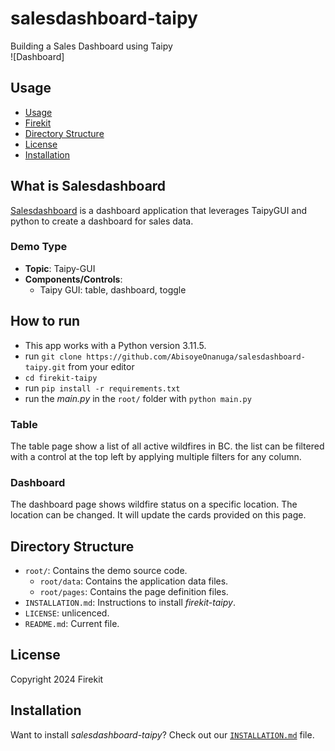 # salesdashboard-taipy
Building a Sales Dashboard using Taipy <br/>
![Dashboard]

## Usage
- [Usage](#usage)
- [Firekit](#what-is-salesdashboard)
- [Directory Structure](#directory-structure)
- [License](#license)
- [Installation](#installation)

## What is Salesdashboard

[Salesdashboard](https://github.com/AbisoyeOnanuga/salesdashboard-taipy) is a dashboard application that leverages TaipyGUI and python to create a dashboard for sales data.

### Demo Type
- **Topic**: Taipy-GUI
- **Components/Controls**: 
  - Taipy GUI: table, dashboard, toggle

## How to run

- This app works with a Python version 3.11.5. 
- run `git clone https://github.com/AbisoyeOnanuga/salesdashboard-taipy.git` from your editor
- `cd firekit-taipy`
- run `pip install -r requirements.txt`
- run the *main.py* in the `root/` folder with `python main.py`

### Table

The table page show a list of all active wildfires in BC. the list can be filtered with a control at the top left by applying multiple filters for any column.

### Dashboard

The dashboard page shows wildfire status on a specific location. The location can be changed. It will update the cards provided on this page.


## Directory Structure


- `root/`: Contains the demo source code.
  - `root/data`: Contains the application data files.
  - `root/pages`: Contains the page definition files.
- `INSTALLATION.md`: Instructions to install _firekit-taipy_.
- `LICENSE`: unlicenced.
- `README.md`: Current file.

## License
Copyright 2024 Firekit

## Installation

Want to install _salesdashboard-taipy_? Check out our [`INSTALLATION.md`](INSTALLATION.md) file.
